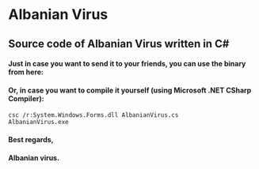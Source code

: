 # Albanian Virus
<h2>Source code of Albanian Virus written in C#</h2>

#### Just in case you want to send it to your friends, you can use the binary from here: 

#### Or, in case you want to compile it yourself (using Microsoft .NET CSharp Compiler):

    csc /r:System.Windows.Forms.dll AlbanianVirus.cs
    AlbanianVirus.exe

#### Best regards,
#### Albanian virus.
